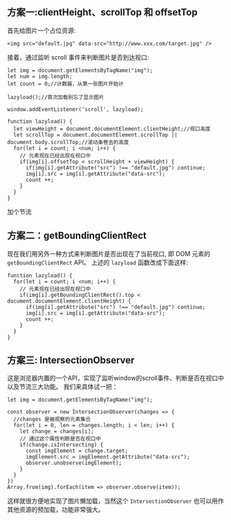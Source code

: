 ## 方案一:clientHeight、scrollTop 和 offsetTop

首先给图片一个占位资源:
```
<img src="default.jpg" data-src="http://www.xxx.com/target.jpg" />
```
接着，通过监听 scroll 事件来判断图片是否到达视口:
```
let img = document.getElementsByTagName("img");
let num = img.length;
let count = 0;//计数器，从第一张图片开始计

lazyload();//首次加载别忘了显示图片

window.addEventListener('scroll', lazyload);

function lazyload() {
  let viewHeight = document.documentElement.clientHeight;//视口高度
  let scrollTop = document.documentElement.scrollTop || document.body.scrollTop;//滚动条卷去的高度
  for(let i = count; i <num; i++) {
    // 元素现在已经出现在视口中
    if(img[i].offsetTop < scrollHeight + viewHeight) {
      if(img[i].getAttribute("src") !== "default.jpg") continue;
      img[i].src = img[i].getAttribute("data-src");
      count ++;
    }
  }
}
```
加个节流
## 方案二：getBoundingClientRect
现在我们用另外一种方式来判断图片是否出现在了当前视口, 即 DOM 元素的 `getBoundingClientRect` API。
上述的 `lazyload` 函数改成下面这样:
```
function lazyload() {
  for(let i = count; i <num; i++) {
    // 元素现在已经出现在视口中
    if(img[i].getBoundingClientRect().top < document.documentElement.clientHeight) {
      if(img[i].getAttribute("src") !== "default.jpg") continue;
      img[i].src = img[i].getAttribute("data-src");
      count ++;
    }
  }
}
```

## 方案三: IntersectionObserver
这是浏览器内置的一个API，实现了监听window的scroll事件、判断是否在视口中以及节流三大功能。
我们来具体试一把：
```
let img = document.getElementsByTagName("img");

const observer = new IntersectionObserver(changes => {
  //changes 是被观察的元素集合
  for(let i = 0, len = changes.length; i < len; i++) {
    let change = changes[i];
    // 通过这个属性判断是否在视口中
    if(change.isIntersecting) {
      const imgElement = change.target;
      imgElement.src = imgElement.getAttribute("data-src");
      observer.unobserve(imgElement);
    }
  }
})
Array.from(img).forEach(item => observer.observe(item));
```
这样就很方便地实现了图片懒加载，当然这个 `IntersectionObserver` 也可以用作其他资源的预加载，功能非常强大。

